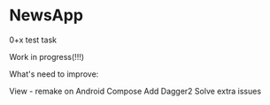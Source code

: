 # NewsApp
0+x test task

Work in progress(!!!)

What's need to improve:

View - remake on Android Compose
Add Dagger2
Solve extra issues
